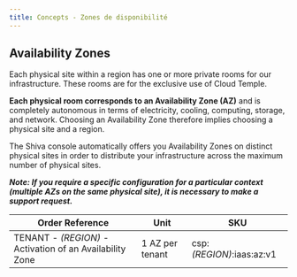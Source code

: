 ```yaml
---
title: Concepts - Zones de disponibilité
---
```


## Availability Zones

Each physical site within a region has one or more private rooms for our infrastructure. These rooms are for the exclusive use of Cloud Temple.

__Each physical room corresponds to an Availability Zone (AZ)__ and is completely autonomous in terms of electricity, cooling, computing, storage, and network.
Choosing an Availability Zone therefore implies choosing a physical site and a region.

The Shiva console automatically offers you Availability Zones on distinct physical sites in order to distribute your infrastructure across the maximum number of physical sites.

*__Note: If you require a specific configuration for a particular context (multiple AZs on the same physical site), it is necessary to make a support request.__*


| Order Reference                                              | Unit            | SKU                       |  
|--------------------------------------------------------------|-----------------|---------------------------|
| TENANT - *(REGION)* - Activation of an Availability Zone     | 1 AZ per tenant | csp:*(REGION)*:iaas:az:v1 |
